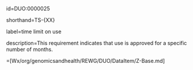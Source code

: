 id=DUO:0000025

shorthand=TS-{XX}

label=time limit on use

description=This requirement indicates that use is approved for a specific number of months.

=[Wx/org/genomicsandhealth/REWG/DUO/DataItem/Z-Base.md]

